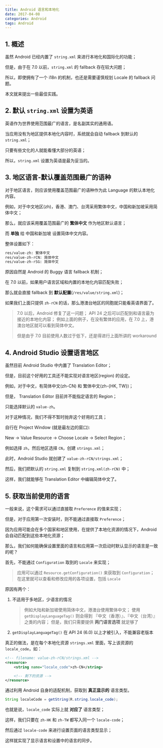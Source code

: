 ```yaml
---
title: Android 语言和本地化
date: 2017-04-08
categories: Android
tags: Android
---
```


## 1. 概述

虽然 Android 已经内置了 `string.xml` 来进行本地化和国际化的功能；

但是，由于在 7.0 以前，`string.xml` 的 fallback 存在较大问题；

所以，即使拥有了一个 i18n 的机制，也还是需要谨慎规划 Locale 的 fallback 问题。

本文就来提出一些最佳实践。

<!-- more -->## 2. 默认 `string.xml` 设置为英语

英语作为世界使用范围最广的语言，是名副其实的通用语。

当应用没有为地区提供本地化内容时，系统就会自动 fallback 到默认的 `string.xml`；

只要有些文化的人就能看懂大部分的英语；

所以，`string.xml` 设置为英语是最为妥当的。

## 3. 地区语言-默认覆盖范围最广的语种

对于地区语言，则应该使用覆盖范围最广的语种作为此 Language 的默认本地化内容。

例如，对于中文地区(zh)，香港、澳门、台湾采用繁体中文，中国和新加坡采用简体中文；

那么，就应该采用覆盖范围最广的 **繁体中文** 作为地区默认语言；

而 **单独** 给 中国和新加坡 设置简体中文内容。

整体设置如下：

```bash
res/value-zh: 繁体中文
res/value-zh-rCN: 简体中文
res/value-zh-rSG: 简体中文
```

原因自然是 Android 的 Buggy 语言 fallback 机制；

在 7.0 以前，如果用户语言区域和内置的本地化内容匹配失败；

那么就会直接 fallback 到 **默认配置**(`/res/value/string.xml`)；

如果我们上面只提供 `zh-rCN` 的话，那么港澳台地区的同胞就只能看英语界面了。

> 7.0 以后，Android 修复了这一问题；
> API 24 之后可以匹配到和语言最为接近的本地化内容；
> 例如上面的例子，在没有繁体的应用，在 7.0 上，港澳台地区就可以看到简体中文。
>
> 但是由于 7.0 目前使用人数过于低下，还是得进行上面所讲的 workaround

## 4. Android Studio 设置语言地区

虽然目前 Android Studio 中内置了 Translation Editor；

但是，目前这个好用的工具还不能实现对语言地区(region) 的设定。

例如，对于中文，有简体中文(zh-CN) 和 繁体中文(zh-{HK, TW})；

但是， Translation Editor 目前并不能指定语言的 Region；

只能选择默认的 `value-zh`。

对于这种情况，我们不得不暂时抛弃这个好用的工具；

自行在 Project Window (就是最左边的窗口):

New -> Value Resource -> Choose Locale -> Select Region；

例如选择 `zh`，然后地区选择 `CN`，创建 `strings.xml`；

此时，Android Studio 就创建了 `value-zh-rCN/strings.xml`；

然后，我们把默认的 `string.xml` 复制到 `string.xml(zh-rCN)`  中；

这样，我们就能够在 Translation Editor 中编辑简体中文了。

<!-- more -->## 5. 获取当前使用的语言

一般来说，这个需求可以通过直接取 `Preference` 的值来实现；

但是，对于应用第一次安装时，则不能通过直接取 `Preference`；

因为应用可能会在多个国家和地区使用，在提供了本地化资源的情况下，Android 会自动匹配到这些本地化资源；

那么，我们如何能确保设置里面的语言和应用第一次启动时默认显示的语言是一致的呢？

首先，不能通过 `Configuration` 取到的 `Locale`  来实现；

> 应用可以通过 `Resource.getConfiguration()` 来获取到 `Configuration`；
> 在这里就可以查看和修改应用的各项设置，包括 `Locale`

原因有两个：

1. 不适用于多地区，少语言的情况

    > 例如大陆和新加坡使用简体中文，港澳台使用繁体中文；
    > 使用 `getDisplayLanguageTag()` 则会得到 『中文（香港）』、『中文（台湾）』之类的内容；
    > 但是，我们只需要提供 **两门语言选项** 就足够了

2. `getDisplayLanguageTag()` 在 API 24 (6.0) 以上才被引入，不能兼容老版本

真正的做法，是在每个本地化资源 `strings.xml` 里面，写上该资源的 `locale_code`，如：

```xml
<!-- filename: value-zh-rCN/strings.xml -->
<resource>
    <string name="locale_code">zh-CN</string>

    <!-- 剩下的资源 -->
</resource>
```

通过利用 Android 自身的适配机制，获取到 **真正显示的** 语言类型。

```java
String localeCode = getString(R.string.locale_code);
```

也就是说，`locale_code` 实际上就 **对应了** 语言类型；

这样，我们只要在 `zh-HK` 和 `zh-TW` 都写入同一个 `locale-code`；

然后通过 `locale-code` 来进行设置页面的语言类型显示；

这样就实现了显示语言和设置中的语言的同步。

